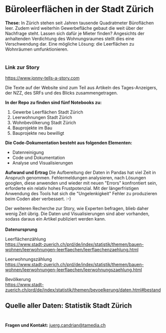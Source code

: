 
# Büroleerflächen in der Stadt Zürich

**These:**
In Zürich stehen seit Jahren tausende Quadratmeter Büroflächen leer. Zudem wird weiterhin Gewerbefläche gebaut die weit über der Nachfrage steht. Lassen sich dafür je Mieter finden? Angesichts der anhaltenden Verdichtung des Wohnungsraumes stellt dies eine Verschwendung dar. Eine mögliche Lösung: die Leerflächen zu Wohnräumen umfunktionieren.
<br>
<br>

### Link zur Story
https://www.jonny-tells-a-story.com

Die Texte auf der Website sind zum Teil aus Artikeln des Tages-Anzeigers, der NZZ, des SRFs und des Blicks zusammengetragen.


**In der Repo zu finden sind fünf Notebooks zu:**

1. Gewerbe Leerflächen Stadt Zürich
2. Leerwohnungen Stadt Zürich
3. Wohnbevölkerung Stadt Zürich
4. Bauprojekte im Bau
5. Bauprojekte neu bewilligt

**Die Code-Dokumentation besteht aus folgenden Elementen:**

- Datenreinigung
- Code und Dokumentation
- Analyse und Visualisierungen

**Aufwand und Ertrag**
Die Aufbereitung der Daten in Pandas hat viel Zeit in Anspruch genommen. Fehlermeldungen analysieren, nach Lösungen googlen, diese anwenden und wieder mit neuen "Errors" konfrontiert sein, erforderte ein relativ hohes Frustpotenzial. Mit der längerfristigen Anwendung des Tools hat sich die "Ungelenkigkeit" Fehler zu produzieren beim Coden aber verbessert. :-)

Der weiteren Recherche zur Story, wie Experten befragen, blieb daher wenig Zeit übrig. Die Daten und Visualisierungen sind aber vorhanden, sodass daraus ein Artikel publiziert werden kann. 
<br>
<br>
**Datenursprung**

Leerflächenzählung<br>
https://www.stadt-zuerich.ch/prd/de/index/statistik/themen/bauen-wohnen/leerwohnungen-leerflaechen/leerflaechenzaehlung.html

Leerwohnungszählung<br>
https://www.stadt-zuerich.ch/prd/de/index/statistik/themen/bauen-wohnen/leerwohnungen-leerflaechen/leerwohnungszaehlung.html

Bevölkerung<br>
https://www.stadt-zuerich.ch/prd/de/index/statistik/themen/bevoelkerung/daten.html#bestand

**Quelle aller Daten:**
Statistik Stadt Zürich
<br>
<br>
-------------
**Fragen und Kontakt:** juerg.candrian@tamedia.ch
